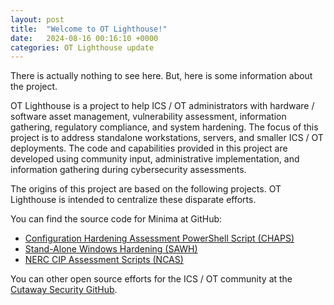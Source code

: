 ```yaml
---
layout: post
title:  "Welcome to OT Lighthouse!"
date:   2024-08-16 00:16:10 +0000
categories: OT Lighthouse update
---
```

There is actually nothing to see here. But, here is some information about the project.

OT Lighthouse is a project to help ICS / OT administrators with hardware / software asset management, vulnerability assessment, information gathering, regulatory compliance, and system hardening. The focus of this project is to address standalone workstations, servers, and smaller ICS / OT deployments. The code and capabilities provided in this project are developed using community input, administrative implementation, and information gathering during cybersecurity assessments.

The origins of this project are based on the following projects. OT Lighthouse is intended to centralize these disparate efforts.

You can find the source code for Minima at GitHub:
* [Configuration Hardening Assessment PowerShell Script (CHAPS)](https://github.com/cutaway-security/chaps)
* [Stand-Alone Windows Hardening (SAWH)](https://github.com/cutaway-security/sawh)
* [NERC CIP Assessment Scripts (NCAS)](https://github.com/cutaway-security/NCAS)

You can other open source efforts for the ICS / OT community at the [Cutaway Security GitHub](https://github.com/cutaway-security).

